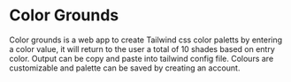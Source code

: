 # Color Grounds

Color grounds is a web app to create Tailwind css color paletts by entering a color value, it will return to the user a total of 10 shades based on entry color. Output can be copy and paste into tailwind config file. Colours are customizable and palette can be saved by creating an account.
